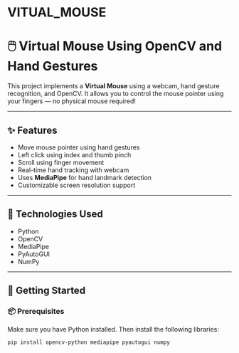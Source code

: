 # VITUAL_MOUSE

# 🖱️ Virtual Mouse Using OpenCV and Hand Gestures

This project implements a **Virtual Mouse** using a webcam, hand gesture recognition, and OpenCV. It allows you to control the mouse pointer using your fingers — no physical mouse required!

---

## ✨ Features

- Move mouse pointer using hand gestures
- Left click using index and thumb pinch
- Scroll using finger movement
- Real-time hand tracking with webcam
- Uses **MediaPipe** for hand landmark detection
- Customizable screen resolution support

---

## 🧠 Technologies Used

- Python
- OpenCV
- MediaPipe
- PyAutoGUI
- NumPy

---

## 🚀 Getting Started

### 📦 Prerequisites

Make sure you have Python installed. Then install the following libraries:

```bash
pip install opencv-python mediapipe pyautogui numpy
